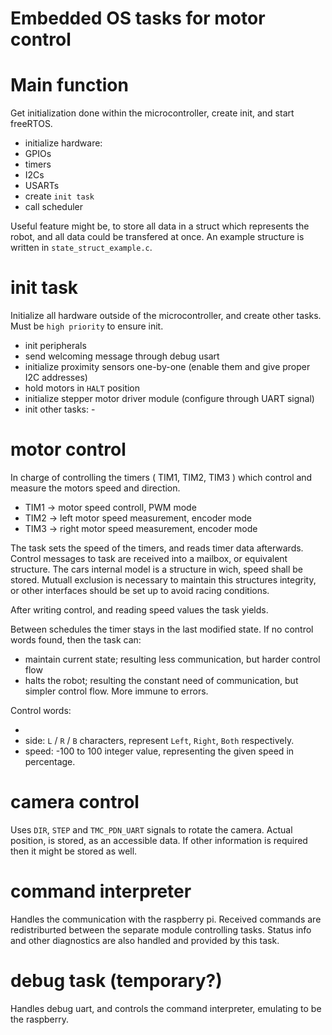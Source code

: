 # Embedded OS tasks for motor control

# Main function

Get initialization done within the microcontroller, create init, and start freeRTOS.

- initialize hardware:
- GPIOs
- timers
- I2Cs
- USARTs
- create `init task` 
- call scheduler

Useful feature might be, to store all data in a struct which represents the robot, and all data could be transfered at once. An example structure is written in `state_struct_example.c`.

# init task

Initialize all hardware outside of the microcontroller, and create other tasks. Must be `high priority` to ensure init.

- init peripherals
- send welcoming message through debug usart
- initialize proximity sensors one-by-one (enable them and give proper I2C addresses)
- hold motors in `HALT` position
- initialize stepper motor driver module (configure through UART signal)
- init other tasks:
		- 
	
# motor control

In charge of controlling the timers ( TIM1, TIM2, TIM3 ) which control and measure the motors speed and direction.

- TIM1 -> motor speed controll, PWM mode
- TIM2 -> left motor speed measurement, encoder mode
- TIM3 -> right motor speed measurement, encoder mode
	
The task sets the speed of the timers, and reads timer data afterwards. 
Control messages to task are received into a mailbox, or equivalent structure. 
The cars internal model is a structure in wich, speed shall be stored. Mutuall exclusion is 
necessary to maintain this structures integrity, or other interfaces should be set up to avoid racing conditions.

After writing control, and reading speed values the task yields.

Between schedules the timer stays in the last modified state. If no control words found, then the task can:
- maintain current state; resulting less communication, but harder control flow
- halts the robot; resulting the constant need of communication, but simpler control flow. More immune to errors.

Control words:
- <side><speed>
- side: `L` / `R` / `B` characters, represent `Left`, `Right`, `Both` respectively. 
- speed: -100 to 100 integer value, representing the given speed in percentage.

# camera control

Uses `DIR`, `STEP` and `TMC_PDN_UART` signals to rotate the camera. Actual position, is stored, as an accessible data. If other information is required then it might be stored as well. 

# command interpreter

Handles the communication with the raspberry pi. Received commands are redistriburted between the separate module controlling tasks. Status info and other diagnostics are also handled and provided by this task.

# debug task (temporary?)

Handles debug uart, and controls the command interpreter, emulating to be the raspberry.
